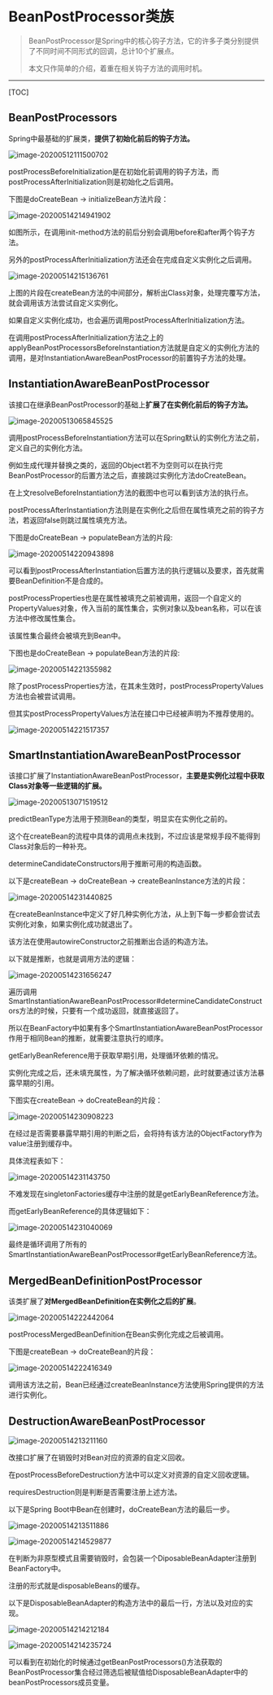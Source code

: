 # BeanPostProcessor类族

> BeanPostProcessor是Spring中的核心钩子方法，它的许多子类分别提供了不同时间不同形式的回调，总计10个扩展点。
>
> 本文只作简单的介绍，着重在相关钩子方法的调用时机。

<!-- more -->

---

[TOC]





## BeanPostProcessors

Spring中最基础的扩展类，**提供了初始化前后的钩子方法。**

 ![image-20200512111500702](/home/chen/github/_java/pic/image-20200512111500702.png)

postProcessBeforeInitialization是在初始化前调用的钩子方法，而postProcessAfterInitialization则是初始化之后调用。

下图是doCreateBean -> initializeBean方法片段：

 ![image-20200514214941902](/home/chen/github/_java/pic/image-20200514214941902.png)

如图所示，在调用init-method方法的前后分别会调用before和after两个钩子方法。

另外的postProcessAfterInitialization方法还会在完成自定义实例化之后调用。

 ![image-20200514215136761](/home/chen/github/_java/pic/image-20200514215136761.png)

上图的片段在createBean方法的中间部分，解析出Class对象，处理完覆写方法，就会调用该方法尝试自定义实例化。

如果自定义实例化成功，也会遍历调用postProcessAfterInitialization方法。

在调用postProcessAfterInitialization方法之上的applyBeanPostProcessorsBeforeInstantiation方法就是自定义的实例化方法的调用，是对InstantiationAwareBeanPostProcessor的前置钩子方法的处理。





## InstantiationAwareBeanPostProcessor

该接口在继承BeanPostProcessor的基础上**扩展了在实例化前后的钩子方法。**

 ![image-20200513065845525](/home/chen/github/_java/pic/image-20200513065845525.png)

调用postProcessBeforeInstantiation方法可以在Spring默认的实例化方法之前，定义自己的实例化方法。

例如生成代理并替换之类的，返回的Object若不为空则可以在执行完BeanPostProcessor的后置方法之后，直接跳过实例化方法doCreateBean。

在上文resolveBeforeInstantiation方法的截图中也可以看到该方法的执行点。

postProcessAfterInstantiation方法则是在实例化之后但在属性填充之前的钩子方法，若返回false则跳过属性填充方法。

下图是doCreateBean -> populateBean方法的片段:

 ![image-20200514220943898](/home/chen/github/_java/pic/image-20200514220943898.png)

可以看到postProcessAfterInstantiation后置方法的执行逻辑以及要求，首先就需要BeanDefinition不是合成的。

postProcessProperties也是在属性被填充之前被调用，返回一个自定义的PropertyValues对象，传入当前的属性集合，实例对象以及bean名称，可以在该方法中修改属性集合。

该属性集合最终会被填充到Bean中。

下图也是doCreateBean -> populateBean方法的片段:

 ![image-20200514221355982](/home/chen/github/_java/pic/image-20200514221355982.png)

除了postProcessProperties方法，在其未生效时，postProcessPropertyValues方法也会被尝试调用。

但其实postProcessPropertyValues方法在接口中已经被声明为不推荐使用的。

 ![image-20200514221517357](/home/chen/github/_java/pic/image-20200514221517357.png)



## SmartInstantiationAwareBeanPostProcessor

该接口扩展了InstantiationAwareBeanPostProcessor，**主要是实例化过程中获取Class对象等一些逻辑的扩展。**

 ![image-20200513071519512](/home/chen/github/_java/pic/image-20200513071519512.png)

predictBeanType方法用于预测Bean的类型，明显实在实例化之前的。

这个在createBean的流程中具体的调用点未找到，不过应该是常规手段不能得到Class对象后的一种补充。

determineCandidateConstructors用于推断可用的构造函数。

以下是createBean -> doCreateBean -> createBeanInstance方法的片段：

 ![image-20200514231440825](/home/chen/github/_java/pic/image-20200514231440825.png)

在createBeanInstance中定义了好几种实例化方法，从上到下每一步都会尝试去实例化对象，如果实例化成功就退出了。

该方法在使用autowireConstructor之前推断出合适的构造方法。

以下就是推断，也就是调用方法的逻辑：

 ![image-20200514231656247](/home/chen/github/_java/pic/image-20200514231656247.png)

遍历调用SmartInstantiationAwareBeanPostProcessor#determineCandidateConstructors方法的时候，只要有一个成功返回，就直接返回了。

所以在BeanFactory中如果有多个SmartInstantiationAwareBeanPostProcessor作用于相同Bean的推断，就需要注意执行的顺序。



getEarlyBeanReference用于获取早期引用，处理循环依赖的情况。

实例化完成之后，还未填充属性，为了解决循环依赖问题，此时就要通过该方法暴露早期的引用。

下图实在createBean -> doCreateBean的片段：

 ![image-20200514230908223](/home/chen/github/_java/pic/image-20200514230908223.png)

在经过是否需要暴露早期引用的判断之后，会将持有该方法的ObjectFactory作为value注册到缓存中。

具体流程表如下：

 ![image-20200514231143750](/home/chen/github/_java/pic/image-20200514231143750.png)

 不难发现在singletonFactories缓存中注册的就是getEarlyBeanReference方法。

而getEarlyBeanReference的具体逻辑如下：

 ![image-20200514231040069](/home/chen/github/_java/pic/image-20200514231040069.png)

最终是循环调用了所有的SmartInstantiationAwareBeanPostProcessor#getEarlyBeanReference方法。



## MergedBeanDefinitionPostProcessor

该类扩展了**对MergedBeanDefinition在实例化之后的扩展**。

 ![image-20200514222442064](/home/chen/github/_java/pic/image-20200514222442064.png)

postProcessMergedBeanDefinition在Bean实例化完成之后被调用。

下图是createBean -> doCreateBean的片段：

![image-20200514222416349](/home/chen/github/_java/pic/image-20200514222416349.png) 

调用该方法之前，Bean已经通过createBeanInstance方法使用Spring提供的方法进行实例化。





## DestructionAwareBeanPostProcessor

 ![image-20200514213211160](/home/chen/github/_java/pic/image-20200514213211160.png)

改接口扩展了在销毁时对Bean对应的资源的自定义回收。

在postProcessBeforeDestruction方法中可以定义对资源的自定义回收逻辑。

requiresDestruction则是判断是否需要注册上述方法。



以下是Spring Boot中Bean在创建时，doCreateBean方法的最后一步。

 ![image-20200514213511886](/home/chen/github/_java/pic/image-20200514213511886.png)

 ![image-20200514214529877](/home/chen/github/_java/pic/image-20200514214529877.png)

在判断为非原型模式且需要销毁时，会包装一个DiposableBeanAdapter注册到BeanFactory中。

注册的形式就是disposableBeans的缓存。



以下是DisposableBeanAdapter的构造方法中的最后一行，方法以及对应的实现。

 ![image-20200514214212184](/home/chen/github/_java/pic/image-20200514214212184.png)

![image-20200514214235724](/home/chen/github/_java/pic/image-20200514214235724.png)

可以看到在初始化的时候通过getBeanPostProcessors()方法获取的BeanPostProcessor集合经过筛选后被赋值给DisposableBeanAdapter中的beanPostProcessors成员变量。

